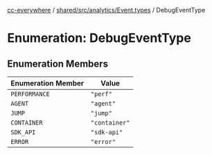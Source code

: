 [cc-everywhere](../../../../../index.md) / [shared/src/analytics/Event.types](../index.md) / DebugEventType

# Enumeration: DebugEventType

## Enumeration Members

| Enumeration Member | Value |
| ------ | ------ |
| `PERFORMANCE` | `"perf"` |
| `AGENT` | `"agent"` |
| `JUMP` | `"jump"` |
| `CONTAINER` | `"container"` |
| `SDK_API` | `"sdk-api"` |
| `ERROR` | `"error"` |
